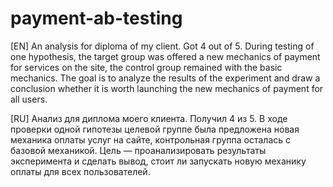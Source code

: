 # payment-ab-testing
[EN]
An analysis for diploma of my client. Got 4 out of 5.
During testing of one hypothesis, the target group was offered a new mechanics of payment for services on the site, the control group remained with the basic mechanics. The goal is to analyze the results of the experiment and draw a conclusion whether it is worth launching the new mechanics of payment for all users.

[RU]
Анализ для диплома моего клиента. Получил 4 из 5.
В ходе проверки одной гипотезы целевой группе была предложена новая механика оплаты услуг на сайте, контрольная группа осталась с базовой механикой. Цель — проанализировать результаты эксперимента и сделать вывод, стоит ли запускать новую механику оплаты для всех пользователей.
